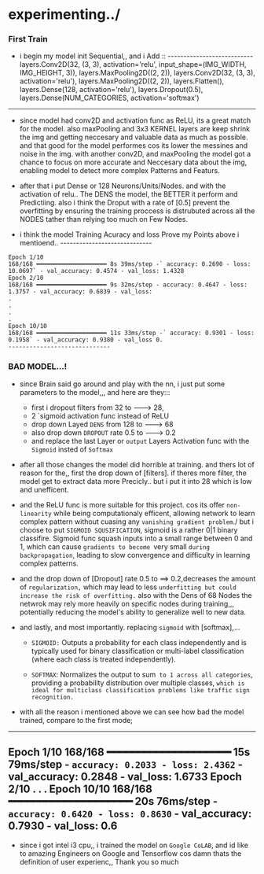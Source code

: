 # experimenting../


### First Train
   * i begin my model init Sequential,,
   and i Add ::
    ---------------------------
           layers.Conv2D(32, (3, 3), activation='relu', input_shape=(IMG_WIDTH, IMG_HEIGHT, 3)),
           layers.MaxPooling2D((2, 2)),
           layers.Conv2D(32, (3, 3), activation='relu'),
           layers.MaxPooling2D((2, 2)),
           layers.Flatten(),
           layers.Dense(128, activation='relu'),
           layers.Dropout(0.5),
           layers.Dense(NUM_CATEGORIES, activation='softmax')
   ---------------------------

   * since model had  conv2D and activation func as ReLU, its a great match for the model.
   also maxPooling and 3x3 KERNEL  layers are keep shrink the img and getting neccesary and valuable data as much as possible. and that good for the model performes cos its lower the messines and noise in the img.
   with another conv2D, and maxPooling the model got a chance to focus on more accurate and Neccesary data about the img, enabling model to detect more complex Patterns and Featurs.

   * after that i put Dense or 128 Neurons/Units/Nodes. and with the activation of relu.. 
   The DENS the model, the BETTER it perform and Predictiing. also i think the Droput with a rate of [0.5]
   prevent the overfitting by ensuring the training proccess is distrubuted across all the NODES tather than relying
   too much on Few Nodes.

   * i think the model Training Acuracy and loss Prove my Points above i mentioend..
    -----------------------------
    
    Epoch 1/10
    168/168 ━━━━━━━━━━━━━━━━━━━━ 8s 39ms/step -` accuracy: 0.2690 - loss: 10.0697` - val_accuracy: 0.4574 - val_loss: 1.4328
    Epoch 2/10
    168/168 ━━━━━━━━━━━━━━━━━━━━ 9s 32ms/step - accuracy: 0.4647 - loss: 1.3757 - val_accuracy: 0.6839 - val_loss: 
    .
    .
    .
    .
    Epoch 10/10
    168/168 ━━━━━━━━━━━━━━━━━━━━ 11s 33ms/step -` accuracy: 0.9301 - loss: 0.1958` - val_accuracy: 0.9380 - val_loss 0.
    -----------------------------

  

### BAD MODEL...!
  * since Brain said go around and play with the nn, i just put some parameters to the model,,, 
  and here are they:::
      * first i dropout  filters from 32 to ---> 28, 
      * 2 `sigmoid activation func instead of ReLU
      * drop down Layed `DENS` from 128 to ---> 68
      * also drop down `DROPOUT` rate 0.5 to ---> 0.2
      * and replace the last Layer or `output` Layers Activation func with the `Sigmoid` insted of `Softmax`
  
  * after all those changes the model did horrible at training.
  and thers lot of reason for the,, first the drop down of [filters].
  if theres more filter, the model get to extract data more Precicly.. but i put it into 28 which is low and 
  unefficent.
  
  * and the ReLU func is more suitable for this project. cos its offer `non-linearity` while being computationaly efficent, allowing network to learn complex pattern without cuasing any `vanishing gradient problem`./
  but i choose to put `SIGMOID SQUSIFICATION`, sigmoid is a rather 0|1 binary classifire.
  Sigmoid func squash inputs into a small range between 0 and 1, which can cause `gradients to become `very small `during backpropagation`, leading to slow convergence and difficulty in learning complex patterns.
  
  * and the drop down of [Dropout] rate 0.5 to ==> 0.2,decreases the amount of `regularization,` which may lead to less `underfitting but could increase the risk of overfitting.`
  also with the Dens of 68 Nodes the netwrok may rely more heavily on specific nodes during training,,,
  potentially reducing the model's ability to generalize well to new data.

  * and lastly, and most importantly. 
  replacing `sigmoid` with [softmax],...
    + `SIGMOID:` Outputs a probability for each class independently and is typically used for binary classification or multi-label classification (where each class is treated independently). 
    
    + `SOFTMAX`: Normalizes the output to sum` to 1 across all categories`, providing a probability distribution over multiple classes, `which is ideal for multiclass classification problems like traffic sign recognition.`

  * with all the reason i mentioned above we can see how bad the model trained, compare to the first mode;

  --------------------------------
  Epoch 1/10
    168/168 ━━━━━━━━━━━━━━━━━━━━ 15s 79ms/step - `accuracy: 0.2033 - loss: 2.4362` - val_accuracy: 0.2848 - val_loss: 1.6733
    Epoch 2/10
    .
    .
    .
    Epoch 10/10
    168/168 ━━━━━━━━━━━━━━━━━━━━ 20s 76ms/step - `accuracy: 0.6420 - loss: 0.8630` - val_accuracy: 0.7930 - val_loss: 0.6
  --------------------------------


* since i got intel i3 cpu,, i trained the model on `Google CoLAB`,
and id like to amazing Engineers on Google and Tensorflow cos damn
thats the definition of user experienc,, Thank you so much